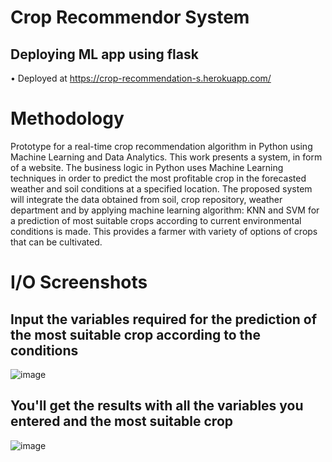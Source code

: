 # Crop Recommendor System
## Deploying ML app using flask
• Deployed at https://crop-recommendation-s.herokuapp.com/
##
# Methodology
Prototype for a real-time crop recommendation algorithm in Python using Machine Learning and Data Analytics. This work presents a system, in form of a website. The business logic in Python uses Machine Learning techniques in order to predict the most profitable crop in the forecasted weather and soil conditions at a specified location. The proposed system will integrate the data obtained from soil, crop repository, weather department and by applying machine learning algorithm: KNN and SVM for a prediction of most suitable crops according to current environmental conditions is made. This provides a farmer with variety of options of crops that can be cultivated.

# I/O Screenshots
## Input the variables required for the prediction of the most suitable crop according to the conditions
![image](https://user-images.githubusercontent.com/69529536/134046576-3abb3028-a6b9-4955-ac14-5a0d8ce11813.png)
## You'll get the results with all the variables you entered and the most suitable crop
![image](https://user-images.githubusercontent.com/69529536/134046588-59f85005-49b9-40f1-b09a-fc88fab8f717.png)
